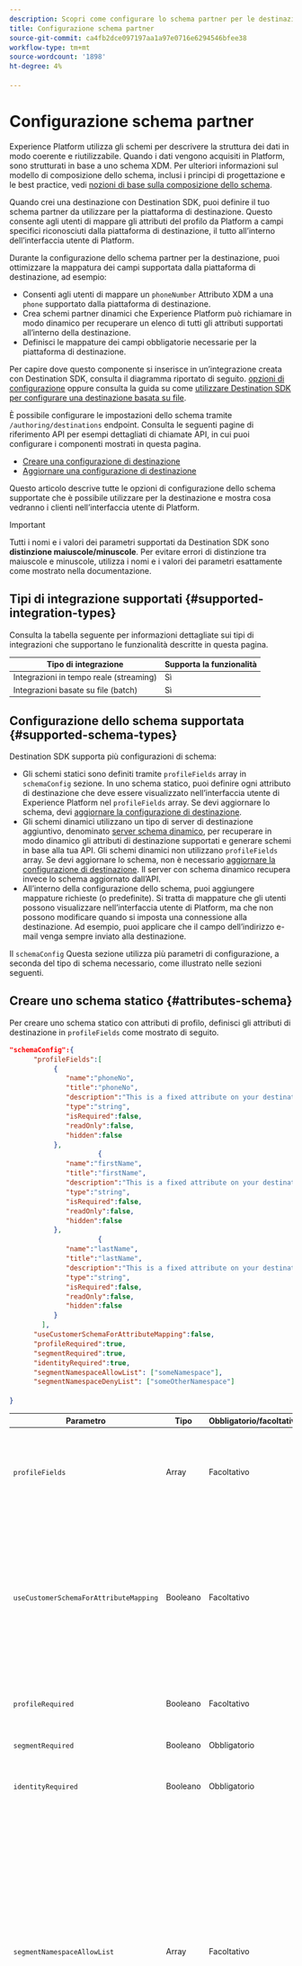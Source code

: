 ```yaml
---
description: Scopri come configurare lo schema partner per le destinazioni create con Destination SDK.
title: Configurazione schema partner
source-git-commit: ca4fb2dce097197aa1a97e0716e6294546bfee38
workflow-type: tm+mt
source-wordcount: '1898'
ht-degree: 4%

---
```



# Configurazione schema partner

Experience Platform utilizza gli schemi per descrivere la struttura dei dati in modo coerente e riutilizzabile. Quando i dati vengono acquisiti in Platform, sono strutturati in base a uno schema XDM. Per ulteriori informazioni sul modello di composizione dello schema, inclusi i principi di progettazione e le best practice, vedi [nozioni di base sulla composizione dello schema](../../../../xdm/schema/composition.md).

Quando crei una destinazione con Destination SDK, puoi definire il tuo schema partner da utilizzare per la piattaforma di destinazione. Questo consente agli utenti di mappare gli attributi del profilo da Platform a campi specifici riconosciuti dalla piattaforma di destinazione, il tutto all’interno dell’interfaccia utente di Platform.

Durante la configurazione dello schema partner per la destinazione, puoi ottimizzare la mappatura dei campi supportata dalla piattaforma di destinazione, ad esempio:

* Consenti agli utenti di mappare un `phoneNumber` Attributo XDM a una `phone` supportato dalla piattaforma di destinazione.
* Crea schemi partner dinamici che Experience Platform può richiamare in modo dinamico per recuperare un elenco di tutti gli attributi supportati all’interno della destinazione.
* Definisci le mappature dei campi obbligatorie necessarie per la piattaforma di destinazione.

Per capire dove questo componente si inserisce in un’integrazione creata con Destination SDK, consulta il diagramma riportato di seguito. [opzioni di configurazione](../configuration-options.md) oppure consulta la guida su come [utilizzare Destination SDK per configurare una destinazione basata su file](../../guides/configure-file-based-destination-instructions.md#create-server-file-configuration).

È possibile configurare le impostazioni dello schema tramite `/authoring/destinations` endpoint. Consulta le seguenti pagine di riferimento API per esempi dettagliati di chiamate API, in cui puoi configurare i componenti mostrati in questa pagina.

* [Creare una configurazione di destinazione](../../authoring-api/destination-configuration/create-destination-configuration.md)
* [Aggiornare una configurazione di destinazione](../../authoring-api/destination-configuration/update-destination-configuration.md)

Questo articolo descrive tutte le opzioni di configurazione dello schema supportate che è possibile utilizzare per la destinazione e mostra cosa vedranno i clienti nell’interfaccia utente di Platform.

>[!IMPORTANT]
>
>Tutti i nomi e i valori dei parametri supportati da Destination SDK sono **distinzione maiuscole/minuscole**. Per evitare errori di distinzione tra maiuscole e minuscole, utilizza i nomi e i valori dei parametri esattamente come mostrato nella documentazione.

## Tipi di integrazione supportati {#supported-integration-types}

Consulta la tabella seguente per informazioni dettagliate sui tipi di integrazioni che supportano le funzionalità descritte in questa pagina.

| Tipo di integrazione | Supporta la funzionalità |
|---|---|
| Integrazioni in tempo reale (streaming) | Sì |
| Integrazioni basate su file (batch) | Sì |

## Configurazione dello schema supportata {#supported-schema-types}

Destination SDK supporta più configurazioni di schema:

* Gli schemi statici sono definiti tramite `profileFields` array in `schemaConfig` sezione. In uno schema statico, puoi definire ogni attributo di destinazione che deve essere visualizzato nell’interfaccia utente di Experience Platform nel `profileFields` array. Se devi aggiornare lo schema, devi [aggiornare la configurazione di destinazione](../../authoring-api/destination-configuration/update-destination-configuration.md).
* Gli schemi dinamici utilizzano un tipo di server di destinazione aggiuntivo, denominato [server schema dinamico](../../authoring-api/destination-server/create-destination-server.md#dynamic-schema-servers), per recuperare in modo dinamico gli attributi di destinazione supportati e generare schemi in base alla tua API. Gli schemi dinamici non utilizzano `profileFields` array. Se devi aggiornare lo schema, non è necessario [aggiornare la configurazione di destinazione](../../authoring-api/destination-configuration/update-destination-configuration.md). Il server con schema dinamico recupera invece lo schema aggiornato dall’API.
* All’interno della configurazione dello schema, puoi aggiungere mappature richieste (o predefinite). Si tratta di mappature che gli utenti possono visualizzare nell’interfaccia utente di Platform, ma che non possono modificare quando si imposta una connessione alla destinazione. Ad esempio, puoi applicare che il campo dell’indirizzo e-mail venga sempre inviato alla destinazione.

Il `schemaConfig` Questa sezione utilizza più parametri di configurazione, a seconda del tipo di schema necessario, come illustrato nelle sezioni seguenti.

## Creare uno schema statico {#attributes-schema}

Per creare uno schema statico con attributi di profilo, definisci gli attributi di destinazione in `profileFields` come mostrato di seguito.

```json
"schemaConfig":{
      "profileFields":[
           {
              "name":"phoneNo",
              "title":"phoneNo",
              "description":"This is a fixed attribute on your destination side that customers can map profile attributes to. For example, the mobilePhone.number value in Experience Platform could be phoneNo on your side.",
              "type":"string",
              "isRequired":false,
              "readOnly":false,
              "hidden":false
           },
                      {
              "name":"firstName",
              "title":"firstName",
              "description":"This is a fixed attribute on your destination side that customers can map profile attributes to. For example, the person.name.firstName value in Experience Platform could be firstName on your side.",
              "type":"string",
              "isRequired":false,
              "readOnly":false,
              "hidden":false
           },
                      {
              "name":"lastName",
              "title":"lastName",
              "description":"This is a fixed attribute on your destination side that customers can map profile attributes to. For example, the person.name.lastName value in Experience Platform could be phoneNo on your side.",
              "type":"string",
              "isRequired":false,
              "readOnly":false,
              "hidden":false
           }
        ],
      "useCustomerSchemaForAttributeMapping":false,
      "profileRequired":true,
      "segmentRequired":true,
      "identityRequired":true,
      "segmentNamespaceAllowList": ["someNamespace"],
      "segmentNamespaceDenyList": ["someOtherNamespace"]

}
```

| Parametro | Tipo | Obbligatorio/facoltativo | Descrizione |
|---------|----------|------|---|
| `profileFields` | Array | Facoltativo | Definisce l’array di attributi di destinazione accettati dalla piattaforma di destinazione alla quale i clienti possono mappare i propri attributi di profilo. Quando si utilizza una `profileFields` , è possibile omettere `useCustomerSchemaForAttributeMapping` parametro completo. |
| `useCustomerSchemaForAttributeMapping` | Booleano | Facoltativo | Abilita o disabilita la mappatura degli attributi dallo schema del cliente agli attributi definiti nell&#39; `profileFields` array. <ul><li>Se impostato su `true`, gli utenti visualizzano solo la colonna di origine nel campo di mappatura. `profileFields` non sono applicabili in questo caso.</li><li>Se impostato su `false`, gli utenti possono mappare gli attributi di origine dal proprio schema agli attributi definiti nell&#39; `profileFields` array.</li></ul> Il valore predefinito è `false`. |
| `profileRequired` | Booleano | Facoltativo | Utilizzare `true` gli utenti devono essere in grado di mappare gli attributi del profilo da Experience Platform ad attributi personalizzati sulla piattaforma di destinazione. |
| `segmentRequired` | Booleano | Obbligatorio | Questo parametro è richiesto dalla Destination SDK e deve essere sempre impostato su `true`. |
| `identityRequired` | Booleano | Obbligatorio | Imposta su `true` se gli utenti devono essere in grado di mappare [tipi di identità](identity-namespace-configuration.md) dall&#39;Experience Platform agli attributi definiti nella `profileFields` array. |
| `segmentNamespaceAllowList` | Array | Facoltativo | Definisce spazi dei nomi di pubblico specifici da cui gli utenti possono mappare i tipi di pubblico alla destinazione. Utilizza questo parametro per limitare gli utenti di Platform all’esportazione di tipi di pubblico solo dagli spazi dei nomi di pubblico definiti nell’array. Questo parametro non può essere utilizzato insieme a `segmentNamespaceDenyList`.<br> <br> Esempio: `"segmentNamespaceAllowList": ["AudienceManager"]` consentirà agli utenti di mappare solo i tipi di pubblico da `AudienceManager` dello spazio dei nomi in questa destinazione. <br> <br> Per consentire agli utenti di esportare un pubblico nella destinazione, puoi ignorare questo parametro. <br> <br> Se entrambi `segmentNamespaceAllowList` e `segmentNamespaceDenyList` mancano dalla configurazione, gli utenti potranno esportare solo i tipi di pubblico provenienti da [Servizio di segmentazione](../../../../segmentation/home.md). |
| `segmentNamespaceDenyList` | Array | Facoltativo | Impedisce agli utenti di mappare i tipi di pubblico sulla destinazione, dagli spazi dei nomi dei tipi di pubblico definiti nell’array. Non può essere utilizzato insieme a `segmentNamespaceAllowed`. <br> <br> Esempio: `"segmentNamespaceDenyList": ["AudienceManager"]` impedirà agli utenti di mappare i tipi di pubblico da `AudienceManager` dello spazio dei nomi in questa destinazione. <br> <br> Per consentire agli utenti di esportare un pubblico nella destinazione, puoi ignorare questo parametro. <br> <br> Se entrambi `segmentNamespaceAllowed` e `segmentNamespaceDenyList` mancano dalla configurazione, gli utenti potranno esportare solo i tipi di pubblico provenienti da [Servizio di segmentazione](../../../../segmentation/home.md). <br> <br> Per consentire l’esportazione di tutti i tipi di pubblico, indipendentemente dall’origine, imposta `"segmentNamespaceDenyList":[]`. |

{style="table-layout:auto"}

L’esperienza dell’interfaccia utente risultante viene mostrata nelle immagini seguenti.

Quando gli utenti selezionano la mappatura di destinazione, possono visualizzare i campi definiti nella `profileFields` array.

![Immagine dell’interfaccia utente che mostra la schermata attributi di destinazione.](../../assets/functionality/destination-configuration/select-attributes.png)

Dopo aver selezionato gli attributi, possono visualizzarli nella colonna del campo di destinazione.

![Immagine dell’interfaccia utente che mostra uno schema di destinazione statico con attributi](../../assets/functionality/destination-configuration/static-schema-attributes.png)

## Creare uno schema dinamico {#dynamic-schema-configuration}

Destination SDK supporta la creazione di schemi partner dinamici. A differenza di uno schema statico, uno schema dinamico non utilizza `profileFields` array. Gli schemi dinamici utilizzano invece un server di schema dinamico che si connette alla tua API da dove recupera la configurazione dello schema.

>[!IMPORTANT]
>
>Prima di creare uno schema dinamico, è necessario [creare un server di schema dinamico](../../authoring-api/destination-server/create-destination-server.md#dynamic-schema-servers).

In una configurazione di schema dinamico, il `profileFields` è sostituito da `dynamicSchemaConfig` come illustrato di seguito.

```json
"schemaConfig":{
   "dynamicSchemaConfig":{
      "dynamicEnum": {
         "authenticationRule":"CUSTOMER_AUTHENTICATION",
         "destinationServerId":"DYNAMIC_SCHEMA_SERVER_ID",
         "value": "Schema Name",
         "responseFormat": "SCHEMA"
      }
   },
   "profileRequired":true,
   "segmentRequired":true,
   "identityRequired":true
}
```

| Parametro | Tipo | Obbligatorio/facoltativo | Descrizione |
|---------|----------|------|---|
| `dynamicEnum.authenticationRule` | Stringa | Obbligatorio | Indica come [!DNL Platform] i clienti si connettono alla tua destinazione. I valori accettati sono `CUSTOMER_AUTHENTICATION`, `PLATFORM_AUTHENTICATION`, `NONE`. <br> <ul><li>Utilizzare `CUSTOMER_AUTHENTICATION` se i clienti di Platform accedono al sistema tramite uno dei metodi di autenticazione descritti [qui](customer-authentication.md). </li><li> Utilizzare `PLATFORM_AUTHENTICATION` se è presente un sistema di autenticazione globale tra Adobe e la tua destinazione e il [!DNL Platform] Il cliente non deve fornire credenziali di autenticazione per connettersi alla destinazione. In questo caso, devi [creare un oggetto credenziali](../../credentials-api/create-credential-configuration.md) utilizzando l’API Credentials. </li><li>Utilizzare `NONE` se non è richiesta alcuna autenticazione per inviare dati alla piattaforma di destinazione. </li></ul> |
| `dynamicEnum.destinationServerId` | Stringa | Obbligatorio | Il `instanceId` del server di schema dinamico. Questo server di destinazione include l’endpoint API che Experience Platform chiamerà per recuperare lo schema dinamico. |
| `dynamicEnum.value` | Stringa | Obbligatorio | Il nome dello schema dinamico, come definito nella configurazione del server di schema dinamico. |
| `dynamicEnum.responseFormat` | Stringa | Obbligatorio | Sempre impostato su `SCHEMA` durante la definizione di uno schema dinamico. |
| `profileRequired` | Booleano | Facoltativo | Utilizzare `true` gli utenti devono essere in grado di mappare gli attributi del profilo da Experience Platform ad attributi personalizzati sulla piattaforma di destinazione. |
| `segmentRequired` | Booleano | Obbligatorio | Questo parametro è richiesto dalla Destination SDK e deve essere sempre impostato su `true`. |
| `identityRequired` | Booleano | Obbligatorio | Imposta su `true` se gli utenti devono essere in grado di mappare [tipi di identità](identity-namespace-configuration.md) dall&#39;Experience Platform agli attributi definiti nella `profileFields` array. |

{style="table-layout:auto"}

## Mappature richieste {#required-mappings}

All’interno della configurazione dello schema, oltre allo schema statico o dinamico, puoi aggiungere mappature richieste (o predefinite). Si tratta di mappature che gli utenti possono visualizzare nell’interfaccia utente di Platform, ma che non possono modificare quando si imposta una connessione alla destinazione.

Ad esempio, puoi applicare che il campo dell’indirizzo e-mail venga sempre inviato alla destinazione.

>[!NOTE]
>
>Sono attualmente supportate le seguenti combinazioni di mappature richieste:
>* Puoi configurare un campo di origine e un campo di destinazione obbligatori. In questo caso, gli utenti non possono modificare o selezionare nessuno dei due campi e possono solo visualizzare la selezione.
>* Puoi configurare solo un campo di destinazione richiesto. In questo caso, gli utenti saranno autorizzati a selezionare un campo di origine da mappare alla destinazione.
>
> La configurazione di un solo campo di origine obbligatorio è attualmente *non* supportati.

Di seguito sono riportati due esempi di configurazione di schema con mappature richieste e del loro aspetto nel passaggio di mappatura della [flusso di lavoro per l&#39;attivazione dei dati nelle destinazioni batch](../../../ui/activate-batch-profile-destinations.md).


>[!BEGINTABS]

>[!TAB Mappature di origine e destinazione richieste]

L’esempio seguente mostra le mappature di origine e di destinazione richieste. Quando i campi di origine e di destinazione sono specificati come mappature obbligatorie, gli utenti non possono selezionare o modificare nessuno dei due campi e possono solo visualizzare la selezione predefinita.

```json
"schemaConfig": {
    "requiredMappingsOnly": true,
    "requiredMappings": [
      {
        "sourceType": "text/x.schema-path",
        "source": "personalEmail.address",
        "destination": "personalEmail.address"
      }
    ] 
}
```

| Parametro | Tipo | Obbligatorio/facoltativo | Descrizione |
|---|---|---|---|
| `requiredMappingsOnly` | Booleano | Facoltativo | Quando è impostato su true, gli utenti non possono mappare altri attributi e identità nel flusso di attivazione, a parte le mappature richieste definite in `requiredMappings` array. |
| `requiredMappings.sourceType` | Stringa | Obbligatorio | Indica il tipo di `source` campo. Valori supportati: <ul><li>`text/x.schema-path`: utilizza questo valore quando `source` è un attributo di profilo da uno schema XDM.</li><li>`text/x.aep-xl`: utilizza questo valore quando `source` è definito da un&#39;espressione regolare. Esempio: `iif(segmentMembership.ups.aep_seg_id.status==\"exited\", \"1\", \"0\")`</li><li>`text/plain`: utilizza questo valore quando `source` è definito da un modello di macro. Attualmente, l&#39;unico modello di macro supportato è `metadata.segment.alias`.</li></ul> |
| `requiredMappings.source` | Stringa | Obbligatorio | Indica il valore del campo di origine. Tipi di valore supportati: <ul><li>Attributi di profilo XDM. Esempio: `personalEmail.address`. Quando l’attributo sorgente è un attributo di profilo XDM, imposta il `sourceType` parametro a `text/x.schema-path`.</li><li>Espressioni regolari. Esempio: `iif(segmentMembership.ups.aep_seg_id.status==\"exited\", \"1\", \"0\")`. Quando l&#39;attributo di origine è un&#39;espressione regolare, impostare `sourceType` parametro a `text/x.aep-xl`.</li><li>Modelli di macro. Esempio:`metadata.segment.alias`. Quando l&#39;attributo di origine è un modello di macro, impostare `sourceType` parametro a `text/plain`. Attualmente, l&#39;unico modello di macro supportato è `metadata.segment.alias`.</li></ul> |
| `requiredMappings.destination` | Stringa | Obbligatorio | Indica il valore del campo di destinazione. Quando i campi di origine e di destinazione sono specificati come mappature obbligatorie, gli utenti non possono selezionare o modificare nessuno dei due campi e possono solo visualizzare la selezione. |

{style="table-layout:auto"}

Di conseguenza, sia il **[!UICONTROL Campo di origine]** e **[!UICONTROL Campo di destinazione]** Le sezioni nell’interfaccia utente di Platform sono disattivate.

![Immagine delle mappature richieste nel flusso di attivazione dell’interfaccia utente.](../../assets/functionality/destination-configuration/required-mappings-2.png)

>[!TAB Mappatura di destinazione richiesta]

L’esempio seguente mostra una mappatura di destinazione richiesta. Se si specifica solo il campo di destinazione come richiesto, gli utenti possono selezionare il campo di origine da mappare.

```json
"schemaConfig": {
    "requiredMappingsOnly": true,
    "requiredMappings": [
      {
        "destination": "identityMap.ExamplePartner_ID",
        "mandatoryRequired": true,
        "primaryKeyRequired": true
      }
    ] 
}
```

| Parametro | Tipo | Obbligatorio/facoltativo | Descrizione |
|---|---|---|---|
| `requiredMappingsOnly` | Booleano | Facoltativo | Quando è impostato su true, gli utenti non possono mappare altri attributi e identità nel flusso di attivazione, a parte le mappature richieste definite in `requiredMappings` array. |
| `requiredMappings.destination` | Stringa | Obbligatorio | Indica il valore del campo di destinazione. Quando si specifica solo il campo di destinazione, gli utenti possono selezionare un campo di origine da mappare alla destinazione. |
| `mandatoryRequired` | Booleano | Facoltativo | Indica se la mappatura deve essere contrassegnata come [attributo obbligatorio](../../../ui/activate-batch-profile-destinations.md#mandatory-attributes). |
| `primaryKeyRequired` | Booleano | Facoltativo | Indica se la mappatura deve essere contrassegnata come [chiave di deduplicazione](../../../ui/activate-batch-profile-destinations.md#deduplication-keys). |

{style="table-layout:auto"}

Di conseguenza, il **[!UICONTROL Campo di destinazione]** nell’interfaccia utente di Platform è disattivata, mentre il **[!UICONTROL Campo di origine]** è attiva e gli utenti possono interagire con essa. Il **[!UICONTROL Chiave obbligatoria]** e **[!UICONTROL Chiave di deduplicazione]** le opzioni sono attive e gli utenti non possono modificarle.

![Immagine delle mappature richieste nel flusso di attivazione dell’interfaccia utente.](../../assets/functionality/destination-configuration/required-mappings-1.png)

>[!ENDTABS]

## Passaggi successivi {#next-steps}

Dopo aver letto questo articolo, sarai in grado di comprendere meglio quali tipi di schema sono supportati da Destination SDK e come configurarli.

Per ulteriori informazioni sugli altri componenti di destinazione, consulta i seguenti articoli:

* [Autenticazione del cliente](customer-authentication.md)
* [Autenticazione OAuth2](oauth2-authentication.md)
* [Attributi dell’interfaccia utente](ui-attributes.md)
* [Campi dati cliente](customer-data-fields.md)
* [Configurazione dello spazio dei nomi dell’identità](identity-namespace-configuration.md)
* [Configurazioni di mappatura supportate](supported-mapping-configurations.md)
* [Consegna della destinazione](destination-delivery.md)
* [Configurazione dei metadati del pubblico](audience-metadata-configuration.md)
* [Criterio di aggregazione](aggregation-policy.md)
* [Configurazione batch](batch-configuration.md)
* [Qualifiche del profilo storico](historical-profile-qualifications.md)